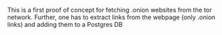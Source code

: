 This is a first proof of concept for fetching .onion websites from the tor network.
Further, one has to extract links from the webpage (only .onion links) and
adding them to a Postgres DB